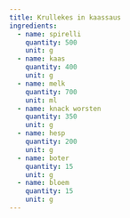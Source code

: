 ```yaml
---
title: Krullekes in kaassaus
ingredients:
  - name: spirelli
    quantity: 500
    unit: g
  - name: kaas
    quantity: 400
    unit: g
  - name: melk
    quantity: 700
    unit: ml
  - name: knack worsten
    quantity: 350
    unit: g
  - name: hesp
    quantity: 200
    unit: g
  - name: boter
    quantity: 15
    unit: g
  - name: bloem
    quantity: 15
    unit: g
---
```


<Recipe />
